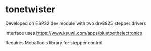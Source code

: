 # tonetwister

Developed on ESP32 dev module with two drv8825 stepper drivers

Interface uses https://www.keuwl.com/apps/bluetoothelectronics

Requires MobaTools library for stepper control
